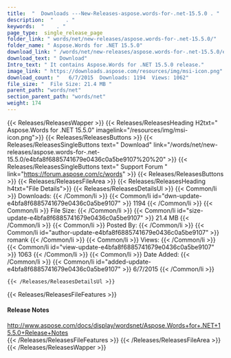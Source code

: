 ```yaml
---
title:  "  Downloads ---New-Releases-aspose.words-for-.net-15.5.0 . " 
description:  "    . " 
keywords:  "    . " 
page_type:  single_release_page
folder_link: " words/net/new-releases/aspose.words-for-.net-15.5.0/"
folder_name: " Aspose.Words for .NET 15.5.0"
download_link: " /words/net/new-releases/aspose.words-for-.net-15.5.0/e4bfa8f6885741679e0436c0a5be9107"
download_text: " Download"
Intro_text: " It contains Aspose.Words for .NET 15.5.0 release."
image_link: " https://downloads.aspose.com/resources/img/msi-icon.png"
download_count: "   6/7/2015  Downloads: 1194  Views: 1062"
file_size: "  File Size: 21.4 MB "
parent_path: "words/net"
section_parent_path: "words/net"
weight: 174 
---
```


{{< Releases/ReleasesWapper >}}
  {{< Releases/ReleasesHeading H2txt=" Aspose.Words for .NET 15.5.0" imagelink="/resources/img/msi-icon.png">}}
  {{< Releases/ReleasesButtons >}}
    {{< Releases/ReleasesSingleButtons text=" Download" link="/words/net/new-releases/aspose.words-for-.net-15.5.0/e4bfa8f6885741679e0436c0a5be9107%20%20" >}}
    {{< Releases/ReleasesSingleButtons text=" Support Forum " link="https://forum.aspose.com/c/words" >}}
  {{< Releases/ReleasesButtons >}}
  {{< Releases/ReleasesFileArea >}}
    {{< Releases/ReleasesHeading h4txt="File Details">}}
    {{< Releases/ReleasesDetailsUl >}}
            {{< Common/li  >}} Downloads: {{< /Common/li >}} 
      {{< Common/li id="dwn-update-e4bfa8f6885741679e0436c0a5be9107" >}} 1194 {{< /Common/li >}} 
      {{< Common/li  >}} File Size: {{< /Common/li >}} 
      {{< Common/li id="size-update-e4bfa8f6885741679e0436c0a5be9107" >}} 21.4 MB {{< /Common/li >}} 
      {{< Common/li  >}} Posted By: {{< /Common/li >}} 
      {{< Common/li id="author-update-e4bfa8f6885741679e0436c0a5be9107" >}} romank {{< /Common/li >}} 
      {{< Common/li  >}} Views: {{< /Common/li >}} 
      {{< Common/li id="view-update-e4bfa8f6885741679e0436c0a5be9107" >}} 1063 {{< /Common/li >}} 
      {{< Common/li  >}} Date Added: {{< /Common/li >}} 
      {{< Common/li id="added-update-e4bfa8f6885741679e0436c0a5be9107" >}} 6/7/2015 {{< /Common/li >}} 

    {{< /Releases/ReleasesDetailsUl >}}

  {{< Releases/ReleasesFileFeatures >}}
      <h4>Release Notes</h4><div><a href="http://www.aspose.com/docs/display/wordsnet/Aspose.Words+for+.NET+15.5.0+Release+Notes">http://www.aspose.com/docs/display/wordsnet/Aspose.Words+for+.NET+15.5.0+Release+Notes</a></div>
  {{< /Releases/ReleasesFileFeatures >}}
 {{< /Releases/ReleasesFileArea >}}
{{< /Releases/ReleasesWapper >}}



